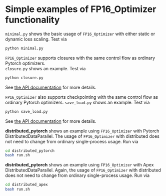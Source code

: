 # Simple examples of FP16_Optimizer functionality

`minimal.py` shows the basic usage of `FP16_Optimizer` with either static or dynamic loss scaling.  Test via
```bash
python minimal.py
```

`FP16_Optimizer` supports closures with the same control flow as ordinary Pytorch optimizers.  
`closure.py` shows an example.  Test via
```bash
python closure.py
```
See [the API documentation](https://nvidia.github.io/apex/fp16_utils.html#apex.fp16_utils.FP16_Optimizer.step) for more details.

`FP16_Optimizer` also supports checkpointing with the same control flow as ordinary Pytorch optimizers.
`save_load.py` shows an example.  Test via
```bash
python save_load.py
```
See [the API documentation](https://nvidia.github.io/apex/fp16_utils.html#apex.fp16_utils.FP16_Optimizer.load_state_dict) for more details.

**distributed_pytorch** shows an example using `FP16_Optimizer` with Pytorch DistributedDataParallel.
The usage of `FP16_Optimizer` with distributed does not need to change from ordinary single-process 
usage. Run via
```bash
cd distributed_pytorch
bash run.sh
```

**distributed_pytorch** shows an example using `FP16_Optimizer` with Apex DistributedDataParallel.
Again, the usage of `FP16_Optimizer` with distributed does not need to change from ordinary 
single-process usage.  Run via
```bash
cd distributed_apex
bash run.sh
```
